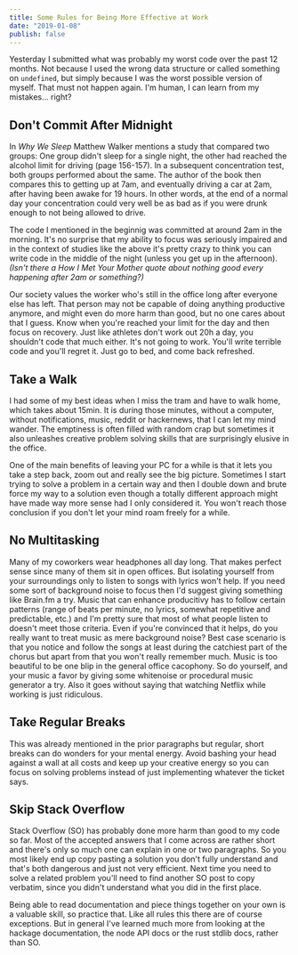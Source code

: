```yaml
---
title: Some Rules for Being More Effective at Work
date: "2019-01-08"
publish: false
---
```


Yesterday I submitted what was probably my worst code over the past 12 months. Not because I used the wrong data structure or called something on `undefined`, but simply because I was the worst possible version of myself. That must not happen again. I'm human, I can learn from my mistakes... right?

## Don't Commit After Midnight

In _Why We Sleep_ Matthew Walker mentions a study that compared two groups: One group didn't sleep for a single night, the other had reached the alcohol limit for driving (page 156-157). In a subsequent concentration test, both groups performed about the same. The author of the book then compares this to getting up at 7am, and eventually driving a car at 2am, after having been awake for 19 hours. In other words, at the end of a normal day your concentration could very well be as bad as if you were drunk enough to not being allowed to drive.

The code I mentioned in the beginnig was committed at around 2am in the morning. It's no surprise that my ability to focus was seriously impaired and in the context of studies like the above it's pretty crazy to think you can write code in the middle of the night (unless you get up in the afternoon). _(Isn't there a *How I Met Your Mother* quote about nothing good every happening after 2am or something?)_

Our society values the worker who's still in the office long after everyone else has left. That person may not be capable of doing anything productive anymore, and might even do more harm than good, but no one cares about that I guess. Know when you're reached your limit for the day and then focus on recovery. Just like athletes don't work out 20h a day, you shouldn't code that much either. It's not going to work. You'll write terrible code and you'll regret it. Just go to bed, and come back refreshed.

## Take a Walk

I had some of my best ideas when I miss the tram and have to walk home, which takes about 15min. It is during those minutes, without a computer, without notifications, music, reddit or hackernews, that I can let my mind wander. The emptiness is often filled with random crap but sometimes it also unleashes creative problem solving skills that are surprisingly elusive in the office.

One of the main benefits of leaving your PC for a while is that it lets you take a step back, zoom out and really see the big picture. Sometimes I start trying to solve a problem in a certain way and then I double down and brute force my way to a solution even though a totally different approach might have made way more sense had I only considered it. You won't reach those conclusion if you don't let your mind roam freely for a while.

## No Multitasking

Many of my coworkers wear headphones all day long. That makes perfect sense since many of them sit in open offices. But isolating yourself from your surroundings only to listen to songs with lyrics won't help. If you need some sort of background noise to focus then I'd suggest giving something like Brain.fm a try. Music that can enhance producitivy has to follow certain patterns (range of beats per minute, no lyrics, somewhat repetitive and predictable, etc.) and I'm pretty sure that most of what people listen to doesn't meet those criteria. Even if you're convinced that it helps, do you really want to treat music as mere background noise? Best case scenario is that you notice and follow the songs at least during the catchiest part of the chorus but apart from that you won't really remember much. Music is too beautiful to be one blip in the general office cacophony. So do yourself, and your music a favor by giving some whitenoise or procedural music generator a try. Also it goes without saying that watching Netflix while working is just ridiculous.

## Take Regular Breaks

This was already mentioned in the prior paragraphs but regular, short breaks can do wonders for your mental energy. Avoid bashing your head against a wall at all costs and keep up your creative energy so you can focus on solving problems instead of just implementing whatever the ticket says.

## Skip Stack Overflow

Stack Overflow (SO) has probably done more harm than good to my code so far. Most of the accepted answers that I come across are rather short and there's only so much one can explain in one or two paragraphs. So you most likely end up copy pasting a solution you don't fully understand and that's both dangerous and just not very efficient. Next time you need to solve a related problem you'll need to find another SO post to copy verbatim, since you didn't understand what you did in the first place.

Being able to read documentation and piece things together on your own is a valuable skill, so practice that. Like all rules this there are of course exceptions. But in general I've learned much more from looking at the hackage documentation, the node API docs or the rust stdlib docs, rather than SO.
